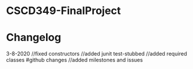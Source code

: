# CSCD349-FinalProject

# Changelog
3-8-2020
//fixed constructors
//added junit test-stubbed
//added required classes
#github changes
//added milestones and issues

